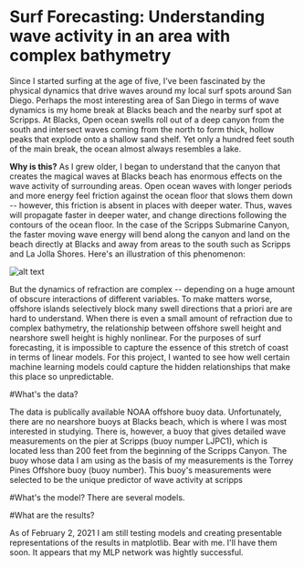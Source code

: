 # Surf Forecasting: Understanding wave activity in an area with complex bathymetry

Since I started surfing at the age of five, I've been fascinated by the physical dynamics that drive waves around my local surf spots around San Diego. Perhaps the most interesting area of San Diego in terms of wave dynamics is my home break at Blacks beach and the nearby surf spot at Scripps. At Blacks, Open ocean swells roll out of a deep canyon from the south and intersect waves coming from the north to form thick, hollow peaks that explode onto a shallow sand shelf. Yet only a hundred feet south of the main break, the ocean almost always resembles a lake. 

**Why is this?** As I grew older, I began to understand that the canyon that creates the magical waves at Blacks beach has enormous effects on the wave activity of surrounding areas. Open ocean waves with longer periods and more energy feel friction against the ocean floor that slows them down -- however, this friction is absent in places with deeper water. Thus, waves will propagate faster in deeper water, and change directions following the contours of the ocean floor. In the case of the Scripps Submarine Canyon, the faster moving wave energy will bend along the canyon and land on the beach directly at Blacks and away from areas to the south such as Scripps and La Jolla Shores. Here's an illustration of this phenomenon:

![alt text](https://pv-lab.org/wp-content/uploads/2018/01/refdif.gif)


But the dynamics of refraction are complex -- depending on a huge amount of obscure interactions of different variables. To make matters worse, offshore islands selectively block many swell directions that a priori are are hard to understand. When there is even a small amount of refraction due to complex bathymetry, the relationship between offshore swell height and nearshore swell height is highly nonlinear. For the purposes of surf forecasting, it is impossible to capture the essence of this stretch of coast in terms of linear models. For this project, I wanted to see how well certain machine learning models could capture the hidden relationships that make this place so unpredictable.  

#What's the data? 

The data is publically available NOAA offshore buoy data. Unfortunately, there are no nearshore buoys at Blacks beach, which is where I was most interested in studying. There is, however, a buoy that gives detailed wave measurements on the pier at Scripps (buoy numper LJPC1), which is located less than 200 feet from the beginning of the Scripps Canyon. The buoy whose data I am using as the basis of my measurements is the Torrey Pines Offshore buoy (buoy number). This buoy's measurements were selected to be the unique predictor of wave activity at scripps 




#What's the model? 
There are several models. 


#What are the results? 

As of February 2, 2021 I am still testing models and creating presentable representations of the results in matplotlib. Bear with me. I'll have them soon. It appears that my MLP network was hightly successful. 


